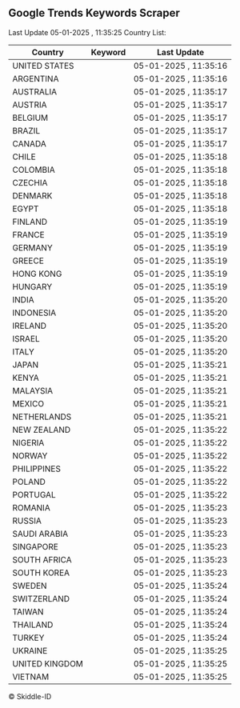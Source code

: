 
## Google Trends Keywords Scraper

Last Update 05-01-2025 , 11:35:25
Country List:

| Country | Keyword | Last Update |
| --- | --- | --- |
| UNITED STATES |  | 05-01-2025 , 11:35:16 |
| ARGENTINA |  | 05-01-2025 , 11:35:16 |
| AUSTRALIA |  | 05-01-2025 , 11:35:17 |
| AUSTRIA |  | 05-01-2025 , 11:35:17 |
| BELGIUM |  | 05-01-2025 , 11:35:17 |
| BRAZIL |  | 05-01-2025 , 11:35:17 |
| CANADA |  | 05-01-2025 , 11:35:17 |
| CHILE |  | 05-01-2025 , 11:35:18 |
| COLOMBIA |  | 05-01-2025 , 11:35:18 |
| CZECHIA |  | 05-01-2025 , 11:35:18 |
| DENMARK |  | 05-01-2025 , 11:35:18 |
| EGYPT |  | 05-01-2025 , 11:35:18 |
| FINLAND |  | 05-01-2025 , 11:35:19 |
| FRANCE |  | 05-01-2025 , 11:35:19 |
| GERMANY |  | 05-01-2025 , 11:35:19 |
| GREECE |  | 05-01-2025 , 11:35:19 |
| HONG KONG |  | 05-01-2025 , 11:35:19 |
| HUNGARY |  | 05-01-2025 , 11:35:19 |
| INDIA |  | 05-01-2025 , 11:35:20 |
| INDONESIA |  | 05-01-2025 , 11:35:20 |
| IRELAND |  | 05-01-2025 , 11:35:20 |
| ISRAEL |  | 05-01-2025 , 11:35:20 |
| ITALY |  | 05-01-2025 , 11:35:20 |
| JAPAN |  | 05-01-2025 , 11:35:21 |
| KENYA |  | 05-01-2025 , 11:35:21 |
| MALAYSIA |  | 05-01-2025 , 11:35:21 |
| MEXICO |  | 05-01-2025 , 11:35:21 |
| NETHERLANDS |  | 05-01-2025 , 11:35:21 |
| NEW ZEALAND |  | 05-01-2025 , 11:35:22 |
| NIGERIA |  | 05-01-2025 , 11:35:22 |
| NORWAY |  | 05-01-2025 , 11:35:22 |
| PHILIPPINES |  | 05-01-2025 , 11:35:22 |
| POLAND |  | 05-01-2025 , 11:35:22 |
| PORTUGAL |  | 05-01-2025 , 11:35:22 |
| ROMANIA |  | 05-01-2025 , 11:35:23 |
| RUSSIA |  | 05-01-2025 , 11:35:23 |
| SAUDI ARABIA |  | 05-01-2025 , 11:35:23 |
| SINGAPORE |  | 05-01-2025 , 11:35:23 |
| SOUTH AFRICA |  | 05-01-2025 , 11:35:23 |
| SOUTH KOREA |  | 05-01-2025 , 11:35:23 |
| SWEDEN |  | 05-01-2025 , 11:35:24 |
| SWITZERLAND |  | 05-01-2025 , 11:35:24 |
| TAIWAN |  | 05-01-2025 , 11:35:24 |
| THAILAND |  | 05-01-2025 , 11:35:24 |
| TURKEY |  | 05-01-2025 , 11:35:24 |
| UKRAINE |  | 05-01-2025 , 11:35:25 |
| UNITED KINGDOM |  | 05-01-2025 , 11:35:25 |
| VIETNAM |  | 05-01-2025 , 11:35:25 |

© Skiddle-ID

